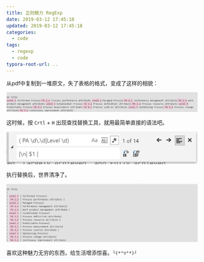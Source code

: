 ```yaml
---
title: 正则魅力 RegExp
date: 2019-03-12 17:45:18
updated: 2019-03-12 17:45:18
categories:
  - code
tags:
  - regexp
  - code
typora-root-url: ..
---
```


从pdf中复制到一堆原文，失了表格的格式，变成了这样的相貌：

![1552413925437](/images/1552413925437.png)

<!-- more -->

这时候，按 `Crtl` + `H` 出现查找替换工具，就用最简单直接的语法吧。

![1552413973793](/images/1552413973793.png)

执行替换后，世界清净了。

![1552414043628](/images/1552414043628.png)

喜欢这种魅力无穷的东西，给生活增添惊喜。`╰(*°▽°*)╯`
